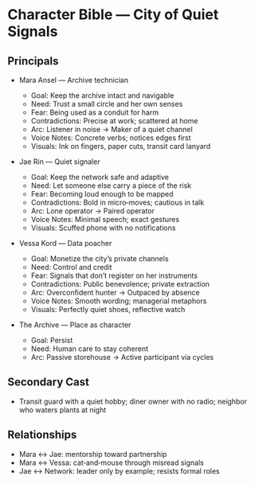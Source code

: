 # Character Bible — City of Quiet Signals

## Principals

- Mara Ansel — Archive technician
  - Goal: Keep the archive intact and navigable
  - Need: Trust a small circle and her own senses
  - Fear: Being used as a conduit for harm
  - Contradictions: Precise at work; scattered at home
  - Arc: Listener in noise → Maker of a quiet channel
  - Voice Notes: Concrete verbs; notices edges first
  - Visuals: Ink on fingers, paper cuts, transit card lanyard

- Jae Rin — Quiet signaler
  - Goal: Keep the network safe and adaptive
  - Need: Let someone else carry a piece of the risk
  - Fear: Becoming loud enough to be mapped
  - Contradictions: Bold in micro‑moves; cautious in talk
  - Arc: Lone operator → Paired operator
  - Voice Notes: Minimal speech; exact gestures
  - Visuals: Scuffed phone with no notifications

- Vessa Kord — Data poacher
  - Goal: Monetize the city’s private channels
  - Need: Control and credit
  - Fear: Signals that don’t register on her instruments
  - Contradictions: Public benevolence; private extraction
  - Arc: Overconfident hunter → Outpaced by absence
  - Voice Notes: Smooth wording; managerial metaphors
  - Visuals: Perfectly quiet shoes, reflective watch

- The Archive — Place as character
  - Goal: Persist
  - Need: Human care to stay coherent
  - Arc: Passive storehouse → Active participant via cycles

## Secondary Cast
- Transit guard with a quiet hobby; diner owner with no radio; neighbor who waters plants at night

## Relationships
- Mara ↔ Jae: mentorship toward partnership
- Mara ↔ Vessa: cat‑and‑mouse through misread signals
- Jae ↔ Network: leader only by example; resists formal roles


